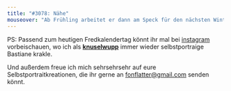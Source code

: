 ```yaml
---
title: "#3078: Nähe"
mouseover: "Ab Frühling arbeitet er dann am Speck für den nächsten Winter."
---
```


PS: 
Passend zum heutigen Fredkalendertag könnt ihr mal bei <a href="http://instagram.com/knuselwupp">instagram</a> vorbeischauen, wo ich als <a href="http://instagram.com/knuselwupp"><strong>knuselwupp</strong></a> immer wieder selbstportraige Bastiane krakle. 

Und außerdem freue ich mich sehrsehrsehr auf eure Selbstportraitkreationen, die ihr gerne an <a href="mailto:fonflatter@gmail.com">fonflatter@gmail.com</a> senden könnt.

